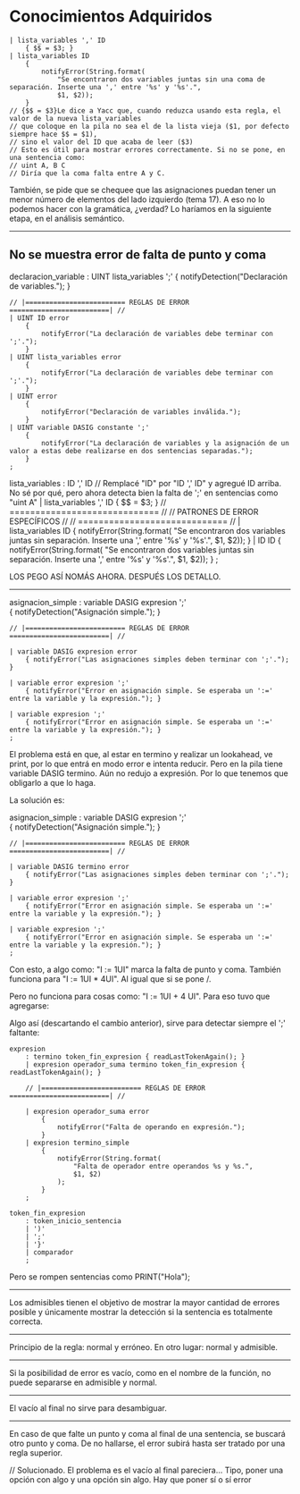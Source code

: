 # Conocimientos Adquiridos

    | lista_variables ',' ID
        { $$ = $3; }
    | lista_variables ID
        {
            notifyError(String.format(
                "Se encontraron dos variables juntas sin una coma de separación. Inserte una ',' entre '%s' y '%s'.",
                $1, $2));
        }
    // {$$ = $3}Le dice a Yacc que, cuando reduzca usando esta regla, el valor de la nueva lista_variables
    // que coloque en la pila no sea el de la lista vieja ($1, por defecto siempre hace $$ = $1),
    // sino el valor del ID que acaba de leer ($3)
    // Esto es útil para mostrar errores correctamente. Si no se pone, en una sentencia como:
    // uint A, B C
    // Diría que la coma falta entre A y C.

También, se pide que se chequee que las asignaciones puedan tener un menor número de elementos del lado izquierdo (tema 17). A eso no lo podemos hacer con la gramática, ¿verdad? Lo haríamos en la siguiente etapa, en el análisis semántico.

---

## No se muestra error de falta de punto y coma

declaracion_variable
: UINT lista_variables ';'
{ notifyDetection("Declaración de variables."); }

    // |========================= REGLAS DE ERROR =========================| //
    | UINT ID error
        {
            notifyError("La declaración de variables debe terminar con ';'.");
        }
    | UINT lista_variables error
        {
            notifyError("La declaración de variables debe terminar con ';'.");
        }
    | UINT error
        {
            notifyError("Declaración de variables inválida.");
        }
    | UINT variable DASIG constante ';'
        {
            notifyError("La declaración de variables y la asignación de un valor a estas debe realizarse en dos sentencias separadas.");
        }
    ;

lista_variables
: ID ',' ID // Remplacé "ID" por "ID ',' ID" y agregué ID arriba. No sé por qué, pero ahora detecta bien la falta de ';' en sentencias como "uint A"
| lista_variables ',' ID
{ $$ = $3; }
// ============================= //
// PATRONES DE ERROR ESPECÍFICOS //
// ============================= //
| lista_variables ID
{
notifyError(String.format(
"Se encontraron dos variables juntas sin separación. Inserte una ',' entre '%s' y '%s'.",
$1, $2));
}
| ID ID
{
notifyError(String.format(
"Se encontraron dos variables juntas sin separación. Inserte una ',' entre '%s' y '%s'.",
$1, $2));
}
;

LOS PEGO ASÍ NOMÁS AHORA. DESPUÉS LOS DETALLO.

---

asignacion_simple
: variable DASIG expresion ';'  
 { notifyDetection("Asignación simple."); }

    // |========================= REGLAS DE ERROR =========================| //

    | variable DASIG expresion error
        { notifyError("Las asignaciones simples deben terminar con ';'."); }

    | variable error expresion ';'
        { notifyError("Error en asignación simple. Se esperaba un ':=' entre la variable y la expresión."); }

    | variable expresion ';'
        { notifyError("Error en asignación simple. Se esperaba un ':=' entre la variable y la expresión."); }
    ;

El problema está en que, al estar en termino y realizar un lookahead, ve print, por lo que entrá en modo error e intenta reducir. Pero en la pila tiene variable DASIG termino. Aún no redujo a expresión. Por lo que tenemos que obligarlo a que lo haga.

La solución es:

asignacion_simple
: variable DASIG expresion ';'  
 { notifyDetection("Asignación simple."); }

    // |========================= REGLAS DE ERROR =========================| //

    | variable DASIG termino error
        { notifyError("Las asignaciones simples deben terminar con ';'."); }

    | variable error expresion ';'
        { notifyError("Error en asignación simple. Se esperaba un ':=' entre la variable y la expresión."); }

    | variable expresion ';'
        { notifyError("Error en asignación simple. Se esperaba un ':=' entre la variable y la expresión."); }
    ;

Con esto, a algo como: "I := 1UI" marca la falta de punto y coma. También funciona para "I := 1UI \* 4UI". Al igual que si se pone /.

Pero no funciona para cosas como: "I := 1UI + 4 UI". Para eso tuvo que agregarse:

Algo así (descartando el cambio anterior), sirve para detectar siempre el ';' faltante:

```
expresion
    : termino token_fin_expresion { readLastTokenAgain(); }
    | expresion operador_suma termino token_fin_expresion { readLastTokenAgain(); }

    // |========================= REGLAS DE ERROR =========================| //

    | expresion operador_suma error
        {
            notifyError("Falta de operando en expresión.");
        }
    | expresion termino_simple
        {
            notifyError(String.format(
                "Falta de operador entre operandos %s y %s.",
                $1, $2)
            );
        }
    ;

token_fin_expresion
    : token_inicio_sentencia
    | ')'
    | ';'
    | '}'
    | comparador
    ;
```

Pero se rompen sentencias como PRINT("Hola");

---

Los admisibles tienen el objetivo de mostrar la mayor cantidad de errores posible y únicamente mostrar la detección si la sentencia es totalmente correcta.

---

Principio de la regla: normal y erróneo. En otro lugar: normal y admisible.

---

Si la posibilidad de error es vacío, como en el nombre de la función, no puede separarse en admisible y normal.

---

El vacío al final no sirve para desambiguar.

---

En caso de que falte un punto y coma al final de una sentencia, se buscará otro punto y coma. De no hallarse, el error subirá hasta ser tratado por una regla superior.

// Solucionado. El problema es el vacío al final pareciera... Tipo, poner una opción con algo y una opción sin algo. Hay que poner sí o sí error
